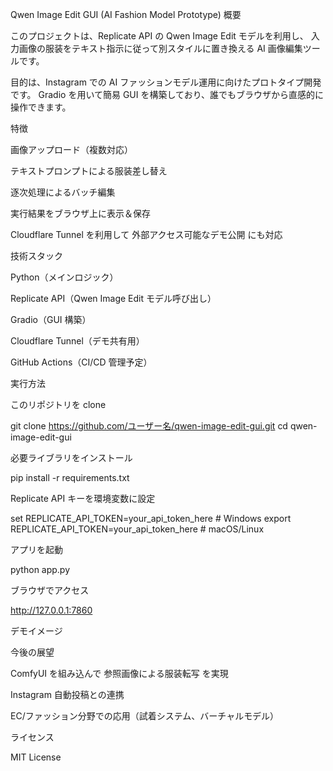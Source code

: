 Qwen Image Edit GUI (AI Fashion Model Prototype)
概要

このプロジェクトは、Replicate API の Qwen Image Edit モデルを利用し、
入力画像の服装をテキスト指示に従って別スタイルに置き換える AI 画像編集ツールです。

目的は、Instagram での AI ファッションモデル運用に向けたプロトタイプ開発です。
Gradio を用いて簡易 GUI を構築しており、誰でもブラウザから直感的に操作できます。

特徴

画像アップロード（複数対応）

テキストプロンプトによる服装差し替え

逐次処理によるバッチ編集

実行結果をブラウザ上に表示＆保存

Cloudflare Tunnel を利用して 外部アクセス可能なデモ公開 にも対応

技術スタック

Python（メインロジック）

Replicate API（Qwen Image Edit モデル呼び出し）

Gradio（GUI 構築）

Cloudflare Tunnel（デモ共有用）

GitHub Actions（CI/CD 管理予定）

実行方法

このリポジトリを clone

git clone https://github.com/ユーザー名/qwen-image-edit-gui.git
cd qwen-image-edit-gui


必要ライブラリをインストール

pip install -r requirements.txt


Replicate API キーを環境変数に設定

set REPLICATE_API_TOKEN=your_api_token_here   # Windows
export REPLICATE_API_TOKEN=your_api_token_here # macOS/Linux


アプリを起動

python app.py


ブラウザでアクセス

http://127.0.0.1:7860

デモイメージ

今後の展望

ComfyUI を組み込んで 参照画像による服装転写 を実現

Instagram 自動投稿との連携

EC/ファッション分野での応用（試着システム、バーチャルモデル）

ライセンス

MIT License
